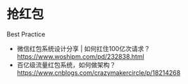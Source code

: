 # 抢红包

Best Practice
- 微信红包系统设计分享 | 如何扛住100亿次请求？https://www.woshipm.com/pd/232838.html
- 百亿级流量红包系统，如何做架构？https://www.cnblogs.com/crazymakercircle/p/18214268
